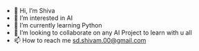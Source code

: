 - 👋 Hi, I’m Shiva
- 👀 I’m interested in AI
- 🌱 I’m currently learning Python 
- 💞️ I’m looking to collaborate on any AI Project to learn with u all
- 📫 How to reach me sd.shivam.00@gmail.com

<!---
Sd-Shivam/Sd-Shivam is a ✨ special ✨ repository because its `README.md` (this file) appears on your GitHub profile.
You can click the Preview link to take a look at your changes.
--->
